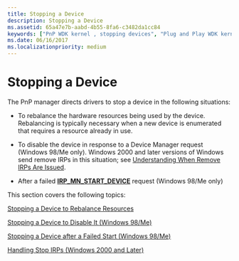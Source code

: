 ```yaml
---
title: Stopping a Device
description: Stopping a Device
ms.assetid: 65a47e7b-aabd-4b55-8fa6-c3482da1cc84
keywords: ["PnP WDK kernel , stopping devices", "Plug and Play WDK kernel , stopping devices", "stopping PnP devices", "stop IRPs WDK PnP"]
ms.date: 06/16/2017
ms.localizationpriority: medium
---
```


# Stopping a Device





The PnP manager directs drivers to stop a device in the following situations:

-   To rebalance the hardware resources being used by the device. Rebalancing is typically necessary when a new device is enumerated that requires a resource already in use.

-   To disable the device in response to a Device Manager request (Windows 98/Me only). Windows 2000 and later versions of Windows send remove IRPs in this situation; see [Understanding When Remove IRPs Are Issued](understanding-when-remove-irps-are-issued.md).

-   After a failed [**IRP\_MN\_START\_DEVICE**](./irp-mn-start-device.md) request (Windows 98/Me only)

This section covers the following topics:

[Stopping a Device to Rebalance Resources](stopping-a-device-to-rebalance-resources.md)

[Stopping a Device to Disable It (Windows 98/Me)](stopping-a-device-to-disable-it--windows-98-me-.md)

[Stopping a Device after a Failed Start (Windows 98/Me)](stopping-a-device-after-a-failed-start--windows-98-me-.md)

[Handling Stop IRPs (Windows 2000 and Later)](handling-stop-irps--windows-2000-and-later-.md)


 

